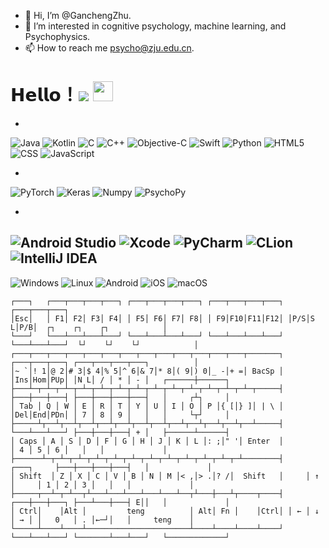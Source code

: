 - 👋 Hi, I’m @GanchengZhu.
- 👀 I’m interested in cognitive psychology, machine learning, and Psychophysics.   
- 📫 How to reach me psycho@zju.edu.cn.

<!---
GanchengZhu/GanchengZhu is a ✨ special ✨ repository because its `README.md` (this file) appears on your GitHub profile.
You can click the Preview link to take a look at your changes.
--->

# 𝗛𝗲𝗹𝗹𝗼！<img src="https://profile-counter.glitch.me/GanchengZhu/count.svg" /> <img src="./01.gif" width="32px" height="32px"> 


-
![Java](https://img.shields.io/badge/-Java-233333?style=flat&logo=java)
![Kotlin](https://img.shields.io/badge/-Kotlin-233333?style=flat&logo=kotlin)
![C](https://img.shields.io/badge/-C-233333?style=flat&logo=C)
![C++](https://img.shields.io/badge/-C++-233333?style=flat&logo=C%2B%2B)
![Objective-C](https://img.shields.io/badge/-Objective%20C-233333?style=flat&logo=c)
![Swift](https://img.shields.io/badge/-Swift-233333?style=flat&logo=swift)
![Python](https://img.shields.io/badge/-Python-233333?style=flat&logo=python)
![HTML5](https://img.shields.io/badge/-HTML5-233333?style=flat&logo=HTML5)
![CSS](https://img.shields.io/badge/-CSS-233333?style=flat&logo=CSS3&logoColor=1572B6)
![JavaScript](https://img.shields.io/badge/-JavaScript-233333?style=flat&logo=javascript)

-
![PyTorch](https://img.shields.io/badge/-PyTorch-233333?style=flat&logo=pytorch)
![Keras](https://img.shields.io/badge/-Keras-233333?style=flat&logo=keras)
![Numpy](https://img.shields.io/badge/-Numpy-233333?style=flat&logo=numpy)
![PsychoPy](https://img.shields.io/badge/-PsychoPy-233333?style=flat&logo=psychopy)

-
![Android Studio](https://img.shields.io/badge/-Android%20Studio-233333?style=flat&logo=androidstudio)
![Xcode](https://img.shields.io/badge/-Xcode-233333?style=flat&logo=xcode)
![PyCharm](https://img.shields.io/badge/-PyCharm-233333?style=flat&logo=pycharm)
![CLion](https://img.shields.io/badge/-CLion-233333?style=flat&logo=clion)
![IntelliJ IDEA](https://img.shields.io/badge/-IntelliJ%20IDEA-233333?style=flat&logo=intellijidea)
-
![Windows](https://img.shields.io/badge/-Windows-233333?style=flat&logo=windows)
![Linux](https://img.shields.io/badge/-Linux-233333?style=flat&logo=linux)
![Android](https://img.shields.io/badge/-Android-233333?style=flat&logo=android)
![iOS](https://img.shields.io/badge/-iOS-233333?style=flat&logo=apple)
![macOS](https://img.shields.io/badge/-macOS-233333?style=flat&logo=macos)


```
┌───┐   ┌───┬───┬───┬───┐ ┌───┬───┬───┬───┐ ┌───┬───┬───┬───┐ ┌───┬───┬───┐
│Esc│   │ F1│ F2│ F3│ F4│ │ F5│ F6│ F7│ F8│ │ F9│F10│F11│F12│ │P/S│S L│P/B│  ┌┐    ┌┐    ┌┐            │
└───┘   └───┴───┴───┴───┘ └───┴───┴───┴───┘ └───┴───┴───┴───┘ └───┴───┴───┘  └┘    └┘    └┘            │
┌───┬───┬───┬───┬───┬───┬───┬───┬───┬───┬───┬───┬───┬───────┐ ┌───┬───┬───┐ ┌───┬───┬───┬───┐          │
│~ `│! 1│@ 2│# 3│$ 4│% 5│^ 6│& 7│* 8│( 9│) 0│_ -│+ =│ BacSp │ │Ins│Hom│PUp│ │N L│ / │ * │ - │   ┌──────┼──────┐
├───┴─┬─┴─┬─┴─┬─┴─┬─┴─┬─┴─┬─┴─┬─┴─┬─┴─┬─┴─┬─┴─┬─┴─┬─┴─┬─────┤ ├───┼───┼───┤ ├───┼───┼───┼───┤   │     ┌┴┐     │
│ Tab │ Q │ W │ E │ R │ T │ Y │ U │ I │ O │ P │{ [│} ]│ | \ │ │Del│End│PDn│ │ 7 │ 8 │ 9 │   │   │     └┬┘     │
├─────┴┬──┴┬──┴┬──┴┬──┴┬──┴┬──┴┬──┴┬──┴┬──┴┬──┴┬──┴┬──┴─────┤ └───┴───┴───┘ ├───┼───┼───┤ + │   ├──────┴──────┤
│ Caps │ A │ S │ D │ F │ G │ H │ J │ K │ L │: ;│" '│ Enter  │               │ 4 │ 5 │ 6 │   │   │             │
├──────┴─┬─┴─┬─┴─┬─┴─┬─┴─┬─┴─┬─┴─┬─┴─┬─┴─┬─┴─┬─┴─┬─┴────────┤     ┌───┐     ├───┼───┼───┼───┤   │             │
│ Shift  │ Z │ X │ C │ V │ B │ N │ M │< ,│> .│? /│  Shift   │     │ ↑ │     │ 1 │ 2 │ 3 │   │   │             │
├─────┬──┴─┬─┴──┬┴───┴───┴───┴───┴───┴──┬┴───┼───┴┬────┬────┤ ┌───┼───┼───┐ ├───┴───┼───┤ E││   │             │
│ Ctrl│    │Alt │         teng          │ Alt│ Fn │    │Ctrl│ │ ← │ ↓ │ → │ │   0   │ . │←─┘│   │     teng    │
└─────┴────┴────┴───────────────────────┴────┴────┴────┴────┘ └───┴───┴───┘ └───────┴───┴───┘   └─────────────┘
```

